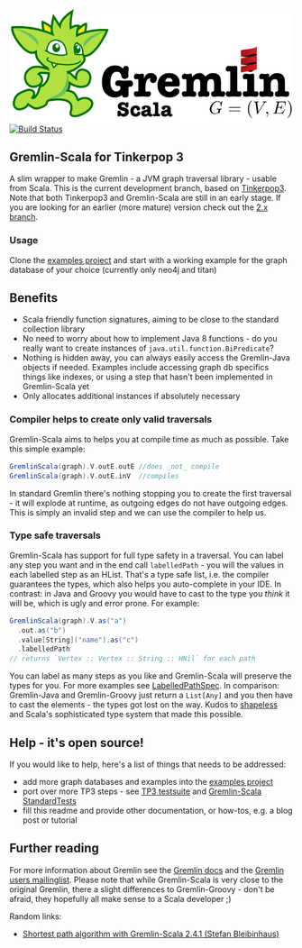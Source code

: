 ![logo](https://github.com/mpollmeier/gremlin-scala/raw/master/doc/images/gremlin-scala-logo.png)
[![Build Status](https://secure.travis-ci.org/mpollmeier/gremlin-scala.png?branch=master)](http://travis-ci.org/mpollmeier/gremlin-scala)

## Gremlin-Scala for Tinkerpop 3
A slim wrapper to make Gremlin - a JVM graph traversal library - usable from Scala. 
This is the current development branch, based on [Tinkerpop3](https://github.com/tinkerpop/tinkerpop3). Note that both Tinkerpop3 and Gremlin-Scala are still in an early stage. If you are looking for an earlier (more mature) version check out the [2.x branch](https://github.com/mpollmeier/gremlin-scala-examples).

### Usage
Clone the [examples project](https://github.com/mpollmeier/gremlin-scala-examples) and start with
a working example for the graph database of your choice (currently only neo4j and titan)

## Benefits
* Scala friendly function signatures, aiming to be close to the standard collection library
* No need to worry about how to implement Java 8 functions - do you really want to create instances of `java.util.function.BiPredicate`?
* Nothing is hidden away, you can always easily access the Gremlin-Java objects if needed. Examples include accessing graph db specifics things like indexes, or using a step that hasn't been implemented in Gremlin-Scala yet
* Only allocates additional instances if absolutely necessary

### Compiler helps to create only valid traversals
Gremlin-Scala aims to helps you at compile time as much as possible. Take this simple example:

```scala
GremlinScala(graph).V.outE.outE //does _not_ compile
GremlinScala(graph).V.outE.inV  //compiles
```

In standard Gremlin there's nothing stopping you to create the first traversal - it will explode at runtime, as
outgoing edges do not have outgoing edges. This is simply an invalid step and we can use the compiler to help us. 

### Type safe traversals
Gremlin-Scala has support for full type safety in a traversal. You can label any step you want and in the end call `labelledPath` - you will the values in each labelled step as an HList. That's a type safe list, i.e. the compiler guarantees the types, which also helps you auto-complete in your IDE. In contrast: in Java and Groovy you would have to cast to the type you *think* it will be, which is ugly and error prone. 
For example:

```scala
GremlinScala(graph).V.as("a")
  .out.as("b")
  .value[String]("name").as("c")
  .labelledPath
// returns `Vertex :: Vertex :: String :: HNil` for each path
```

You can label as many steps as you like and Gremlin-Scala will preserve the types for you. For more examples see [LabelledPathSpec](https://github.com/mpollmeier/gremlin-scala/blob/master/src/test/scala/com/tinkerpop/gremlin/scala/LabelledPathSpec.scala).
In comparison: Gremlin-Java and Gremlin-Groovy just return a `List[Any]` and you then have to cast the elements - the types got lost on the way. Kudos to [shapeless](https://github.com/milessabin/shapeless/) and Scala's sophisticated type system that made this possible. 

## Help - it's open source!
If you would like to help, here's a list of things that needs to be addressed:
* add more graph databases and examples into the [examples project](https://github.com/mpollmeier/gremlin-scala-examples)
* port over more TP3 steps - see [TP3 testsuite](https://github.com/tinkerpop/tinkerpop3/tree/master/gremlin-test/src/main/java/com/tinkerpop/gremlin/process/graph/step) and [Gremlin-Scala StandardTests](https://github.com/mpollmeier/gremlin-scala/blob/tinkerpop3/src/test/scala/com/tinkerpop/gremlin/scala/GremlinStandardTestSuite.scala)
* fill this readme and provide other documentation, or how-tos, e.g. a blog post or tutorial

## Further reading
For more information about Gremlin see the [Gremlin docs](http://www.tinkerpop.com/docs/current/) and the [Gremlin users mailinglist](https://groups.google.com/forum/#!forum/gremlin-users).
Please note that while Gremlin-Scala is very close to the original Gremlin, there a slight differences to Gremlin-Groovy - don't be afraid, they hopefully all make sense to a Scala developer ;)

Random links:
* [Shortest path algorithm with Gremlin-Scala 2.4.1 (Stefan Bleibinhaus)](http://bleibinha.us/blog/2013/10/scala-and-graph-databases-with-gremlin-scala)
